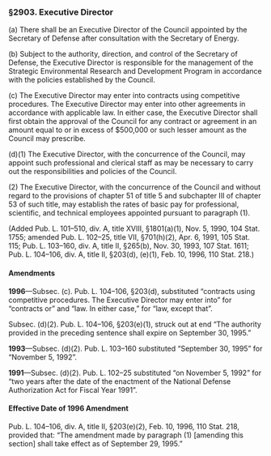 ### §2903. Executive Director ###

(a) There shall be an Executive Director of the Council appointed by the Secretary of Defense after consultation with the Secretary of Energy.

(b) Subject to the authority, direction, and control of the Secretary of Defense, the Executive Director is responsible for the management of the Strategic Environmental Research and Development Program in accordance with the policies established by the Council.

(c) The Executive Director may enter into contracts using competitive procedures. The Executive Director may enter into other agreements in accordance with applicable law. In either case, the Executive Director shall first obtain the approval of the Council for any contract or agreement in an amount equal to or in excess of $500,000 or such lesser amount as the Council may prescribe.

(d)(1) The Executive Director, with the concurrence of the Council, may appoint such professional and clerical staff as may be necessary to carry out the responsibilities and policies of the Council.

(2) The Executive Director, with the concurrence of the Council and without regard to the provisions of chapter 51 of title 5 and subchapter III of chapter 53 of such title, may establish the rates of basic pay for professional, scientific, and technical employees appointed pursuant to paragraph (1).

(Added Pub. L. 101–510, div. A, title XVIII, §1801(a)(1), Nov. 5, 1990, 104 Stat. 1755; amended Pub. L. 102–25, title VII, §701(h)(2), Apr. 6, 1991, 105 Stat. 115; Pub. L. 103–160, div. A, title II, §265(b), Nov. 30, 1993, 107 Stat. 1611; Pub. L. 104–106, div. A, title II, §203(d), (e)(1), Feb. 10, 1996, 110 Stat. 218.)

#### Amendments ####

**1996**—Subsec. (c). Pub. L. 104–106, §203(d), substituted “contracts using competitive procedures. The Executive Director may enter into” for “contracts or” and “law. In either case,” for “law, except that”.

Subsec. (d)(2). Pub. L. 104–106, §203(e)(1), struck out at end “The authority provided in the preceding sentence shall expire on September 30, 1995.”

**1993**—Subsec. (d)(2). Pub. L. 103–160 substituted “September 30, 1995” for “November 5, 1992”.

**1991**—Subsec. (d)(2). Pub. L. 102–25 substituted “on November 5, 1992” for “two years after the date of the enactment of the National Defense Authorization Act for Fiscal Year 1991”.

#### Effective Date of 1996 Amendment ####

Pub. L. 104–106, div. A, title II, §203(e)(2), Feb. 10, 1996, 110 Stat. 218, provided that: “The amendment made by paragraph (1) [amending this section] shall take effect as of September 29, 1995.”